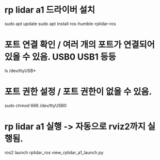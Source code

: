 # rp lidar a1 드라이버 설치
sudo apt update
sudo apt install ros-humble-rplidar-ros

# 포트 연결 확인 / 여러 개의 포트가 연결되어 있을 수 있음. USB0 USB1 등등
ls /dev/ttyUSB*

# 포트 권한 설정 / 포트 권한이 없을 수 있음.
sudo chmod 666 /dev/ttyUSB0

# rp lidar a1 실행 -> 자동으로 rviz2까지 실행됨.
ros2 launch rplidar_ros view_rplidar_a1_launch.py


